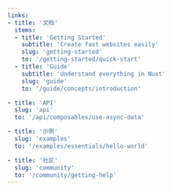 ```yaml
---
links:
- title: '文档'
  items:
  - title: 'Getting Started'
    subtitle: 'Create fast websites easily'
    slug: 'getting-started'
    to: '/getting-started/quick-start'
  - title: 'Guide'
    subtitle: 'Understand everything in Nuxt'
    slug: 'guide'
    to: '/guide/concepts/introduction'

- title: 'API'
  slug: 'api'
  to: '/api/composables/use-async-data'

- title: '示例'
  slug: 'examples'
  to: '/examples/essentials/hello-world'

- title: '社区'
  slug: 'community'
  to: '/community/getting-help'
---
```

